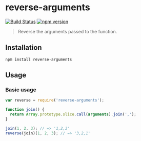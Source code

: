 reverse-arguments
================

[![Build Status](https://travis-ci.org/stoeffel/reverse-arguments.svg)](https://travis-ci.org/stoeffel/reverse-arguments) [![npm version](https://badge.fury.io/js/reverse-arguments.svg)](http://badge.fury.io/js/reverse-arguments)
> Reverse the arguments passed to the function.

Installation
------------

`npm install reverse-arguments`

Usage
-----

### Basic usage

```js
var reverse = require('reverse-arguments');

function join() {
  return Array.prototype.slice.call(arguments).join(',');
}

join(1, 2, 3); // => '1,2,3'
reverse(join)(1, 2, 3); // => '3,2,1'
```
